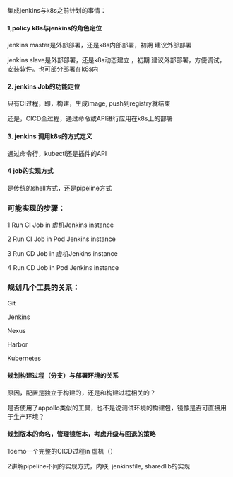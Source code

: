 集成jenkins与k8s之前计划的事情：

#### 1,policy k8s与jenkins的角色定位

jenkins master是外部部署，还是k8s内部部署，初期 建议外部部署

jenkins slave是外部部署，还是k8s动态建立 ，初期 建议外部部署，方便调试，安装软件。也可部分部署在k8s内



#### 2. jenkins Job的功能定位

只有CI过程，即，构建，生成image, push到registry就结束

还是，CICD全过程，通过命令或API进行应用在k8s上的部署



#### 3. jenkins 调用k8s的方式定义

通过命令行，kubectl还是插件的API



#### 4 job的实现方式

是传统的shell方式，还是pipeline方式





### 可能实现的步骤：

1 Run CI Job  in  虚机Jenkins instance

2 Run CI Job  in  Pod Jenkins instance

3 Run CD Job in  虚机Jenkins instance

 4 Run CD Job  in  Pod Jenkins instance





### 规划几个工具的关系：

Git

Jenkins

Nexus

Harbor

Kubernetes



#### 规划构建过程（分支）与部署环境的关系

原因，配置是独立于构建的，还是和构建过程相关的？

是否使用了appollo类似的工具，也不是说测试环境的构建包，镜像是否可直接用于生产环境？



#### 规划版本的命名，管理镜版本，考虑升级与回退的策略







1demo一个完整的CICD过程in 虚机（）

2讲解pipeline不同的实现方式，内联, jenkinsfile, sharedlib的实现

